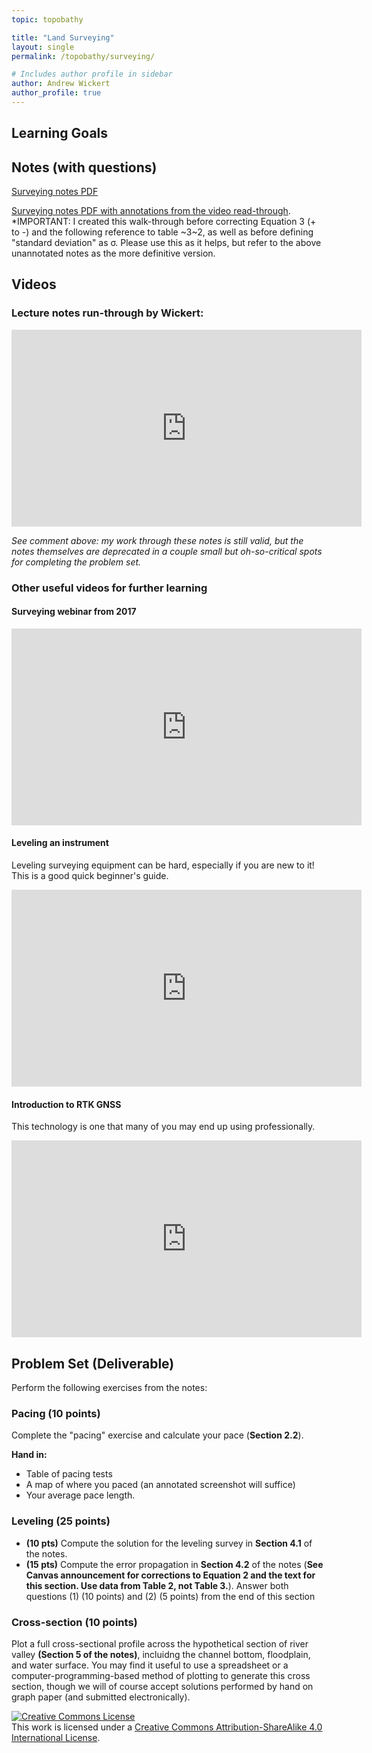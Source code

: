 ```yaml
---
topic: topobathy

title: "Land Surveying"
layout: single
permalink: /topobathy/surveying/

# Includes author profile in sidebar
author: Andrew Wickert
author_profile: true
---
```


## Learning Goals



## Notes (with questions)

[Surveying notes PDF](/assets/notes/01_Surveying.pdf)

[Surveying notes PDF with annotations from the video read-through](/assets/notes/01_Surveying_withNotes.pdf). *IMPORTANT: I created this walk-through before correcting Equation 3 (+ to -) and the following reference to table ~3~2, as well as before defining "standard deviation" as σ. Please use this as it helps, but refer to the above unannotated notes as the more definitive version.

## Videos

### Lecture notes run-through by Wickert:

<iframe width="560" height="315" src="https://www.youtube.com/embed/yyRxw8VoJ8M" frameborder="0" allow="accelerometer; autoplay; clipboard-write; encrypted-media; gyroscope; picture-in-picture" allowfullscreen></iframe>

*See comment above: my work through these notes is still valid, but the notes themselves are deprecated in a couple small but oh-so-critical spots for completing the problem set.*

### Other useful videos for further learning

#### Surveying webinar from 2017

<iframe width="560" height="315" src="https://www.youtube.com/embed/bVSNkIcwgmg" frameborder="0" allow="accelerometer; autoplay; clipboard-write; encrypted-media; gyroscope; picture-in-picture" allowfullscreen></iframe>

#### Leveling an instrument

Leveling surveying equipment can be hard, especially if you are new to it! This is a good quick beginner's guide.

<iframe width="560" height="315" src="https://www.youtube.com/embed/j8poe2vvD2Q" frameborder="0" allow="accelerometer; autoplay; clipboard-write; encrypted-media; gyroscope; picture-in-picture" allowfullscreen></iframe>

#### Introduction to RTK GNSS

This technology is one that many of you may end up using professionally.

<iframe width="560" height="315" src="https://www.youtube.com/embed/pOuYdxBWVyU" frameborder="0" allow="accelerometer; autoplay; clipboard-write; encrypted-media; gyroscope; picture-in-picture" allowfullscreen></iframe>

## Problem Set (Deliverable)

Perform the following exercises from the notes:

### Pacing (10 points)

Complete the "pacing" exercise and calculate your pace (**Section 2.2**).

**Hand in:**
* Table of pacing tests
* A map of where you paced (an annotated screenshot will suffice)
* Your average pace length.

### Leveling (25 points)

* **(10 pts)** Compute the solution for the leveling survey in **Section 4.1** of the notes.
* **(15 pts)** Compute the error propagation in **Section 4.2** of the notes (**See Canvas announcement for corrections to Equation 2 and the text for this section. Use data from Table 2, not Table 3.**). Answer both questions (1) (10
points) and (2) (5 points) from the end of this section

### Cross-section (10 points)

Plot a full cross-sectional profile across the hypothetical section of river valley **(Section 5 of the notes)**, incluidng the channel bottom, floodplain, and water surface. You may find it useful to use a spreadsheet or a computer-programming-based method of plotting to generate this cross section, though we will of course accept solutions performed by hand on graph paper (and submitted electronically).


<a rel="license" href="http://creativecommons.org/licenses/by-sa/4.0/"><img alt="Creative Commons License" style="border-width:0" src="https://i.creativecommons.org/l/by-sa/4.0/88x31.png" /></a><br />This work is licensed under a <a rel="license" href="http://creativecommons.org/licenses/by-sa/4.0/">Creative Commons Attribution-ShareAlike 4.0 International License</a>.
